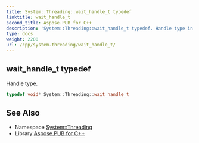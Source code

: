```yaml
---
title: System::Threading::wait_handle_t typedef
linktitle: wait_handle_t
second_title: Aspose.PUB for C++
description: 'System::Threading::wait_handle_t typedef. Handle type in C++.'
type: docs
weight: 2200
url: /cpp/system.threading/wait_handle_t/
---
```

## wait_handle_t typedef


Handle type.

```cpp
typedef void* System::Threading::wait_handle_t
```

## See Also

* Namespace [System::Threading](../)
* Library [Aspose.PUB for C++](../../)

